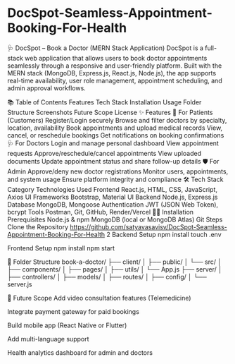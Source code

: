 # DocSpot-Seamless-Appointment-Booking-For-Health
🩺 DocSpot – Book a Doctor (MERN Stack Application)
DocSpot is a full-stack web application that allows users to book doctor appointments seamlessly through a responsive and user-friendly platform. Built with the MERN stack (MongoDB, Express.js, React.js, Node.js), the app supports real-time availability, user role management, appointment scheduling, and admin approval workflows.

📚 Table of Contents
Features
Tech Stack
Installation
Usage
Folder Structure
Screenshots
Future Scope
License
✨ Features
👤 For Patients (Customers)
Register/Login securely
Browse and filter doctors by specialty, location, availability
Book appointments and upload medical records
View, cancel, or reschedule bookings
Get notifications on booking confirmations
🩺 For Doctors
Login and manage personal dashboard
View appointment requests
Approve/reschedule/cancel appointments
View uploaded documents
Update appointment status and share follow-up details
🛡️ For Admin
Approve/deny new doctor registrations
Monitor users, appointments, and system usage
Ensure platform integrity and compliance
🛠 Tech Stack
Category	Technologies Used
Frontend	React.js, HTML, CSS, JavaScript, Axios
UI Frameworks	Bootstrap, Material UI
Backend	Node.js, Express.js
Database	MongoDB, Mongoose
Authentication	JWT (JSON Web Token), bcrypt
Tools	Postman, Git, GitHub, Render/Vercel
🧑‍💻 Installation
Prerequisites
Node.js & npm
MongoDB (local or MongoDB Atlas)
Git
Steps
Clone the Repository
 https://github.com/satyavasavisv/DocSpot-Seamless-Appointment-Booking-For-Health
2 Backend Setup
npm install touch .env

Frontend Setup
npm install npm start

📂 Folder Structure
book-a-doctor/ ├── client/ │ ├── public/ │ └── src/ │ ├── components/ │ ├── pages/ │ ├── utils/ │ └── App.js ├── server/ │ ├── controllers/ │ ├── models/ │ ├── routes/ │ ├── config/ │ └── server.js

🔮 Future Scope
Add video consultation features (Telemedicine)

Integrate payment gateway for paid bookings

Build mobile app (React Native or Flutter)

Add multi-language support

Health analytics dashboard for admin and doctors
